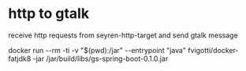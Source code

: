 # http to gtalk

receive http requests from seyren-http-target and send gtalk message
  
docker run --rm -ti -v "$(pwd):/jar"  --entrypoint "java" fvigotti/docker-fatjdk8 -jar /jar/build/libs/gs-spring-boot-0.1.0.jar 